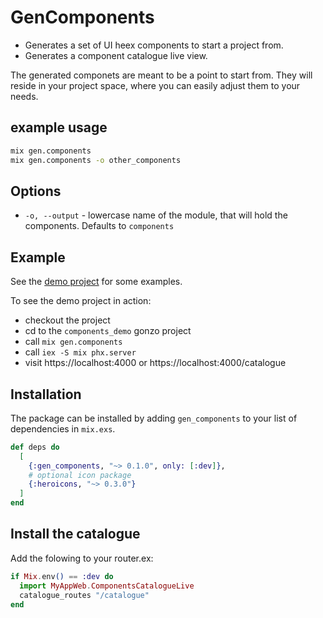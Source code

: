 # GenComponents
<!-- MDOC !-->

* Generates a set of UI heex components to start a project from.
* Generates a component catalogue live view.

The generated componets are meant to be a point to start from. They will
reside in your project space, where you can easily adjust them to your needs.

## example usage

```bash
mix gen.components
mix gen.components -o other_components
```

## Options

* `-o, --output` - lowercase name of the module,
  that will hold the components. Defaults to `components`

## Example

See the [demo project](https://github.com/inspired-consulting/gen_components/tree/main/components_demo)
for some examples.

To see the demo project in action:

* checkout the project
* cd to the `components_demo` gonzo project
* call `mix gen.components`
* call `iex -S mix phx.server`
* visit https://localhost:4000 or https://localhost:4000/catalogue

## Installation

The package can be installed by adding `gen_components` to your list of
dependencies in `mix.exs`.

```elixir
def deps do
  [
    {:gen_components, "~> 0.1.0", only: [:dev]},
    # optional icon package
    {:heroicons, "~> 0.3.0"}
  ]
end
```

## Install the catalogue

Add the folowing to your router.ex:

```elixir
if Mix.env() == :dev do
  import MyAppWeb.ComponentsCatalogueLive
  catalogue_routes "/catalogue"
end
```
